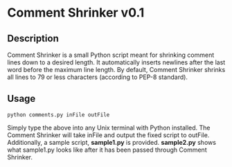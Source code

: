 # Comment Shrinker v0.1

## Description
Comment Shrinker is a small Python script meant for shrinking comment lines down to a desired length. It automatically inserts newlines after the last word before the maximum line length. By default, Comment Shrinker shrinks all lines to 79 or less characters (according to PEP-8 standard).

## Usage
```
python comments.py inFile outFile
```
Simply type the above into any Unix terminal with Python installed. The Comment Shrinker will take inFile and output the fixed script to outFile. Additionally, a sample script, **sample1.py** is provided. **sample2.py** shows what sample1.py looks like after it has been passed through Comment Shrinker.
